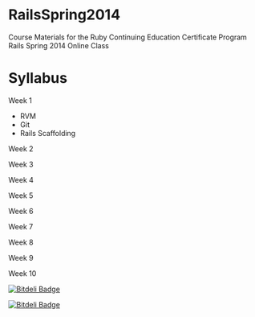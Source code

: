 RailsSpring2014
===============

Course Materials for the Ruby Continuing Education Certificate Program Rails Spring 2014 Online Class

Syllabus
============

Week 1
* RVM
* Git
* Rails Scaffolding

Week 2


Week 3


Week 4


Week 5


Week 6


Week 7


Week 8


Week 9


Week 10



[![Bitdeli Badge](https://d2weczhvl823v0.cloudfront.net/UWE-Ruby/rubyspring2014/trend.png)](https://bitdeli.com/free "Bitdeli Badge")



[![Bitdeli Badge](https://d2weczhvl823v0.cloudfront.net/UWE-Ruby/railsspring2014/trend.png)](https://bitdeli.com/free "Bitdeli Badge")

